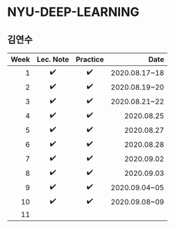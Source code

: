 # NYU-DEEP-LEARNING
## 김연수

| Week | Lec. Note | Practice | Date |
|----------:|:----------:|:----------:| ----------:|
| 1 | ✔️ | ✔️ | 2020.08.17~18 |
| 2 | ✔️ | ✔️ | 2020.08.19~20 |
| 3 | ✔️ | ✔️ | 2020.08.21~22 |
| 4 | ✔️ | ✔️ | 2020.08.25 |
| 5 | ✔️ | ✔️ | 2020.08.27 |
| 6 | ✔️ | ✔️ | 2020.08.28 |
| 7 | ✔️ | ✔️ | 2020.09.02 |
| 8 | ✔️ | ✔️ | 2020.09.03 |
| 9 | ✔️ | ✔️ | 2020.09.04~05 |
| 10 | ✔️ | ✔️ | 2020.09.08~09 |
| 11 |  |  |  |
